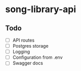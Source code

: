 # song-library-api

## Todo

- [ ] API routes
- [ ] Postgres storage
- [ ] Logging
- [ ] Configuration from .env
- [ ] Swagger docs
